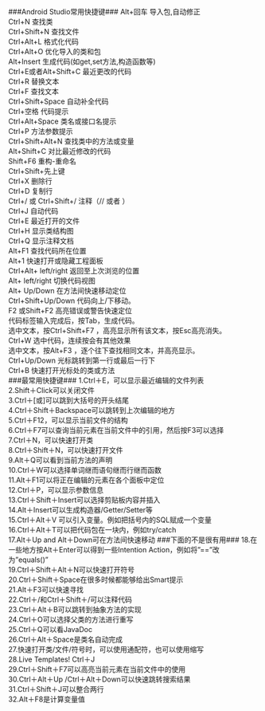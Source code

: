 ###Android Studio常用快捷键###
Alt+回车 导入包,自动修正  
Ctrl+N   查找类  
Ctrl+Shift+N 查找文件  
Ctrl+Alt+L  格式化代码  
Ctrl+Alt+O 优化导入的类和包  
Alt+Insert 生成代码(如get,set方法,构造函数等)  
Ctrl+E或者Alt+Shift+C  最近更改的代码  
Ctrl+R 替换文本  
Ctrl+F 查找文本  
Ctrl+Shift+Space 自动补全代码  
Ctrl+空格 代码提示  
Ctrl+Alt+Space 类名或接口名提示  
Ctrl+P 方法参数提示  
Ctrl+Shift+Alt+N 查找类中的方法或变量  
Alt+Shift+C 对比最近修改的代码  
Shift+F6  重构-重命名  
Ctrl+Shift+先上键  
Ctrl+X 删除行  
Ctrl+D 复制行  
Ctrl+/ 或 Ctrl+Shift+/  注释（// 或者 ）  
Ctrl+J  自动代码  
Ctrl+E 最近打开的文件  
Ctrl+H 显示类结构图  
Ctrl+Q 显示注释文档  
Alt+F1 查找代码所在位置  
Alt+1 快速打开或隐藏工程面板  
Ctrl+Alt+ left/right 返回至上次浏览的位置  
Alt+ left/right 切换代码视图  
Alt+ Up/Down 在方法间快速移动定位  
Ctrl+Shift+Up/Down 代码向上/下移动。  
F2 或Shift+F2 高亮错误或警告快速定位  
代码标签输入完成后，按Tab，生成代码。  
选中文本，按Ctrl+Shift+F7 ，高亮显示所有该文本，按Esc高亮消失。  
Ctrl+W 选中代码，连续按会有其他效果  
选中文本，按Alt+F3 ，逐个往下查找相同文本，并高亮显示。  
Ctrl+Up/Down 光标跳转到第一行或最后一行下  
Ctrl+B 快速打开光标处的类或方法   
###最常用快捷键###
1.Ctrl＋E，可以显示最近编辑的文件列表  
2.Shift＋Click可以关闭文件  
3.Ctrl＋[或]可以跳到大括号的开头结尾    
4.Ctrl＋Shift＋Backspace可以跳转到上次编辑的地方  
5.Ctrl＋F12，可以显示当前文件的结构  
6.Ctrl＋F7可以查询当前元素在当前文件中的引用，然后按F3可以选择  
7.Ctrl＋N，可以快速打开类  
8.Ctrl＋Shift＋N，可以快速打开文件  
9.Alt＋Q可以看到当前方法的声明  
10.Ctrl＋W可以选择单词继而语句继而行继而函数  
11.Alt＋F1可以将正在编辑的元素在各个面板中定位  
12.Ctrl＋P，可以显示参数信息  
13.Ctrl＋Shift＋Insert可以选择剪贴板内容并插入  
14.Alt＋Insert可以生成构造器/Getter/Setter等  
15.Ctrl＋Alt＋V 可以引入变量。例如把括号内的SQL赋成一个变量  
16.Ctrl＋Alt＋T可以把代码包在一块内，例如try/catch  
17.Alt＋Up and Alt＋Down可在方法间快速移动
###下面的不是很有用###
18.在一些地方按Alt＋Enter可以得到一些Intention Action，例如将”==”改为”equals()”  
19.Ctrl＋Shift＋Alt＋N可以快速打开符号  
20.Ctrl＋Shift＋Space在很多时候都能够给出Smart提示  
21.Alt＋F3可以快速寻找  
22.Ctrl＋/和Ctrl＋Shift＋/可以注释代码  
23.Ctrl＋Alt＋B可以跳转到抽象方法的实现  
24.Ctrl＋O可以选择父类的方法进行重写  
25.Ctrl＋Q可以看JavaDoc  
26.Ctrl＋Alt＋Space是类名自动完成  
27.快速打开类/文件/符号时，可以使用通配符，也可以使用缩写  
28.Live Templates! Ctrl＋J  
29.Ctrl＋Shift＋F7可以高亮当前元素在当前文件中的使用  
30.Ctrl＋Alt＋Up /Ctrl＋Alt＋Down可以快速跳转搜索结果  
31.Ctrl＋Shift＋J可以整合两行  
32.Alt＋F8是计算变量值  